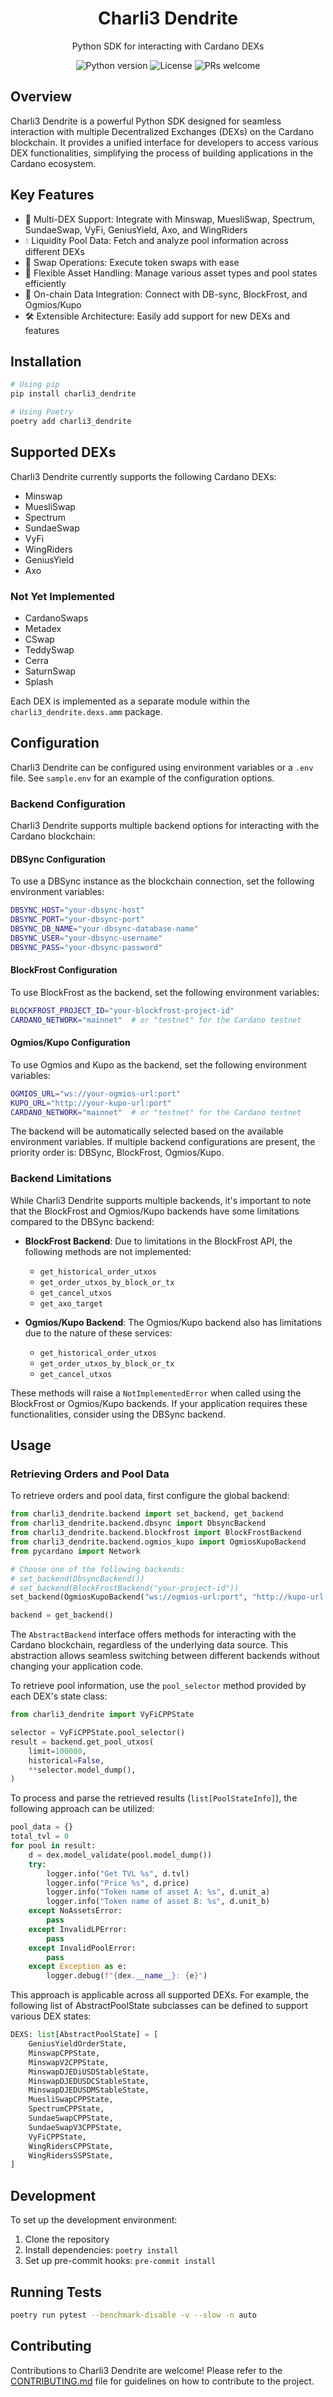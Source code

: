 <div align="center">
    <h1 align="center">Charli3 Dendrite</h1>
    <p align="center">Python SDK for interacting with Cardano DEXs</p>
    <p>
        <img src="https://img.shields.io/badge/python-3.10+-blue.svg" alt="Python version">
        <img src="https://img.shields.io/badge/license-MIT-green.svg" alt="License">
        <img src="https://img.shields.io/badge/PRs-welcome-brightgreen.svg" alt="PRs welcome">
    </p>
</div>

## Overview

Charli3 Dendrite is a powerful Python SDK designed for seamless interaction with multiple Decentralized Exchanges (DEXs) on the Cardano blockchain. It provides a unified interface for developers to access various DEX functionalities, simplifying the process of building applications in the Cardano ecosystem.

## Key Features

- 🔄 Multi-DEX Support: Integrate with Minswap, MuesliSwap, Spectrum, SundaeSwap, VyFi, GeniusYield, Axo, and WingRiders
- 💧 Liquidity Pool Data: Fetch and analyze pool information across different DEXs
- 💱 Swap Operations: Execute token swaps with ease
- 🧩 Flexible Asset Handling: Manage various asset types and pool states efficiently
- 🔗 On-chain Data Integration: Connect with DB-sync, BlockFrost, and Ogmios/Kupo
- 🛠 Extensible Architecture: Easily add support for new DEXs and features


## Installation

```bash
# Using pip
pip install charli3_dendrite

# Using Poetry
poetry add charli3_dendrite
```

## Supported DEXs
Charli3 Dendrite currently supports the following Cardano DEXs:

- Minswap
- MuesliSwap
- Spectrum
- SundaeSwap
- VyFi
- WingRiders
- GeniusYield
- Axo

### Not Yet Implemented

- CardanoSwaps
- Metadex
- CSwap
- TeddySwap
- Cerra
- SaturnSwap
- Splash

Each DEX is implemented as a separate module within the `charli3_dendrite.dexs.amm` package.

## Configuration
Charli3 Dendrite can be configured using environment variables or a `.env` file. See `sample.env` for an example of the configuration options.

### Backend Configuration

Charli3 Dendrite supports multiple backend options for interacting with the Cardano blockchain:

#### DBSync Configuration

To use a DBSync instance as the blockchain connection, set the following environment variables:

```bash
DBSYNC_HOST="your-dbsync-host"
DBSYNC_PORT="your-dbsync-port"
DBSYNC_DB_NAME="your-dbsync-database-name"
DBSYNC_USER="your-dbsync-username"
DBSYNC_PASS="your-dbsync-password"
```

#### BlockFrost Configuration

To use BlockFrost as the backend, set the following environment variables:

```bash
BLOCKFROST_PROJECT_ID="your-blockfrost-project-id"
CARDANO_NETWORK="mainnet"  # or "testnet" for the Cardano testnet
```

#### Ogmios/Kupo Configuration

To use Ogmios and Kupo as the backend, set the following environment variables:

```bash
OGMIOS_URL="ws://your-ogmios-url:port"
KUPO_URL="http://your-kupo-url:port"
CARDANO_NETWORK="mainnet"  # or "testnet" for the Cardano testnet
```

The backend will be automatically selected based on the available environment variables. If multiple backend configurations are present, the priority order is: DBSync, BlockFrost, Ogmios/Kupo.

### Backend Limitations

While Charli3 Dendrite supports multiple backends, it's important to note that the BlockFrost and Ogmios/Kupo backends have some limitations compared to the DBSync backend:

- **BlockFrost Backend**: Due to limitations in the BlockFrost API, the following methods are not implemented:
  - `get_historical_order_utxos`
  - `get_order_utxos_by_block_or_tx`
  - `get_cancel_utxos`
  - `get_axo_target`

- **Ogmios/Kupo Backend**: The Ogmios/Kupo backend also has limitations due to the nature of these services:
  - `get_historical_order_utxos`
  - `get_order_utxos_by_block_or_tx`
  - `get_cancel_utxos`

These methods will raise a `NotImplementedError` when called using the BlockFrost or Ogmios/Kupo backends. If your application requires these functionalities, consider using the DBSync backend.

## Usage

### Retrieving Orders and Pool Data

To retrieve orders and pool data, first configure the global backend:

```python
from charli3_dendrite.backend import set_backend, get_backend
from charli3_dendrite.backend.dbsync import DbsyncBackend
from charli3_dendrite.backend.blockfrost import BlockFrostBackend
from charli3_dendrite.backend.ogmios_kupo import OgmiosKupoBackend
from pycardano import Network

# Choose one of the following backends:
# set_backend(DbsyncBackend())
# set_backend(BlockFrostBackend("your-project-id"))
set_backend(OgmiosKupoBackend("ws://ogmios-url:port", "http://kupo-url:port", Network.MAINNET))

backend = get_backend()
```

The `AbstractBackend` interface offers methods for interacting with the Cardano blockchain, regardless of the underlying data source. This abstraction allows seamless switching between different backends without changing your application code.

To retrieve pool information, use the `pool_selector` method provided by each DEX's state class:

```python
from charli3_dendrite import VyFiCPPState

selector = VyFiCPPState.pool_selector()
result = backend.get_pool_utxos(
    limit=100000,
    historical=False,
    **selector.model_dump(),
)
```
To process and parse the retrieved results (`list[PoolStateInfo]`), the following approach can be utilized:
```python
pool_data = {}
total_tvl = 0
for pool in result:
    d = dex.model_validate(pool.model_dump())
    try:
        logger.info("Get TVL %s", d.tvl)
        logger.info("Price %s", d.price)
        logger.info("Token name of asset A: %s", d.unit_a)
        logger.info("Token name of asset B: %s", d.unit_b)
    except NoAssetsError:
        pass
    except InvalidLPError:
        pass
    except InvalidPoolError:
        pass
    except Exception as e:
        logger.debug(f"{dex.__name__}: {e}")
```
This approach is applicable across all supported DEXs. For example, the following list of AbstractPoolState subclasses can be defined to support various DEX states:
```python
DEXS: list[AbstractPoolState] = [
    GeniusYieldOrderState,
    MinswapCPPState,
    MinswapV2CPPState,
    MinswapDJEDiUSDStableState,
    MinswapDJEDUSDCStableState,
    MinswapDJEDUSDMStableState,
    MuesliSwapCPPState,
    SpectrumCPPState,
    SundaeSwapCPPState,
    SundaeSwapV3CPPState,
    VyFiCPPState,
    WingRidersCPPState,
    WingRidersSSPState,
]
```
## Development
To set up the development environment:

1. Clone the repository
2. Install dependencies: `poetry install`
3. Set up pre-commit hooks: `pre-commit install`

## Running Tests
```bash
poetry run pytest --benchmark-disable -v --slow -n auto
```

## Contributing
Contributions to Charli3 Dendrite are welcome! Please refer to the [CONTRIBUTING.md]() file for guidelines on how to contribute to the project.
